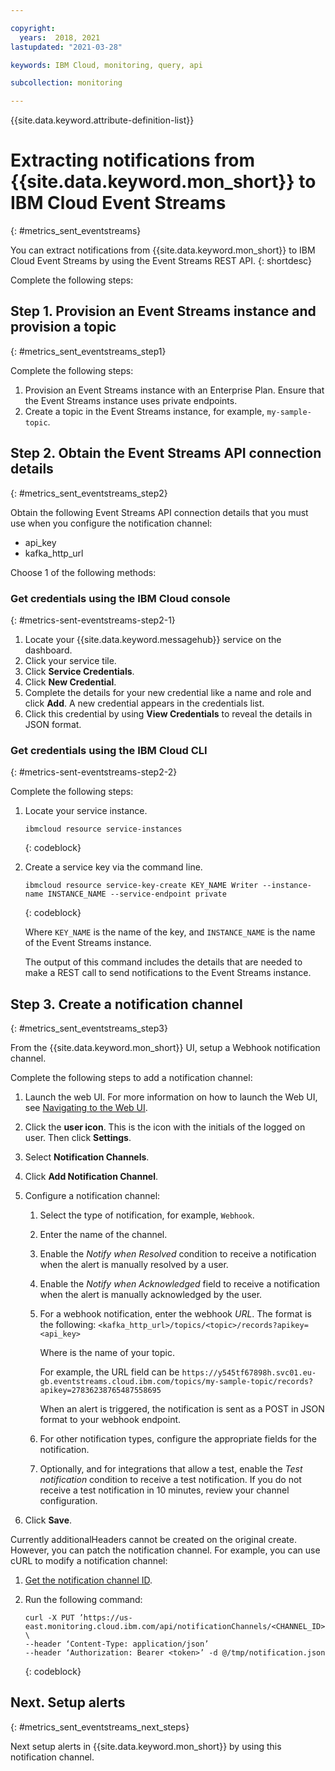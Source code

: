 ```yaml
---

copyright:
  years:  2018, 2021
lastupdated: "2021-03-28"

keywords: IBM Cloud, monitoring, query, api

subcollection: monitoring

---
```


{{site.data.keyword.attribute-definition-list}}

# Extracting notifications from {{site.data.keyword.mon_short}} to IBM Cloud Event Streams
{: #metrics_sent_eventstreams}

You can extract notifications from {{site.data.keyword.mon_short}} to IBM Cloud Event Streams by using the Event Streams REST API.
{: shortdesc}

Complete the following steps:

## Step 1. Provision an Event Streams instance and provision a topic
{: #metrics_sent_eventstreams_step1}

Complete the following steps:

1. Provision an Event Streams instance with an Enterprise Plan. Ensure that the Event Streams instance uses private endpoints.
2. Create a topic in the Event Streams instance, for example, `my-sample-topic`.

## Step 2. Obtain the Event Streams API connection details
{: #metrics_sent_eventstreams_step2}

Obtain the following Event Streams API connection details that you must use when you configure the notification channel:
- api_key
- kafka_http_url

Choose 1 of the following methods:

### Get credentials using the IBM Cloud console
{: #metrics-sent-eventstreams-step2-1}

1. Locate your {{site.data.keyword.messagehub}} service on the dashboard.
2. Click your service tile.
3. Click **Service Credentials**.
4. Click **New Credential**. 
5. Complete the details for your new credential like a name and role and click **Add**. A new credential appears in the credentials list.
6. Click this credential by using **View Credentials** to reveal the details in JSON format.



### Get credentials using the IBM Cloud CLI
{: #metrics-sent-eventstreams-step2-2}

Complete the following steps:

1. Locate your service instance.

    ```
    ibmcloud resource service-instances
    ```
    {: codeblock}

2. Create a service key via the command line.

    ```
    ibmcloud resource service-key-create KEY_NAME Writer --instance-name INSTANCE_NAME --service-endpoint private
    ```
    {: codeblock}

    Where `KEY_NAME` is the name of the key, and `INSTANCE_NAME` is the name of the Event Streams instance.

    The output of this command includes the details that are needed to make a REST call to send notifications to the Event Streams instance. 



## Step 3. Create a notification channel
{: #metrics_sent_eventstreams_step3}

From the {{site.data.keyword.mon_short}} UI, setup a Webhook notification channel.

Complete the following steps to add a notification channel:

1. Launch the web UI. For more information on how to launch the Web UI, see [Navigating to the Web UI](/docs/monitoring?topic=monitoring-launch#launch). 
    
2. Click the **user icon**.  This is the icon with the initials of the logged on user.  Then click **Settings**.

3. Select **Notification Channels**.

4. Click **Add Notification Channel**.

5. Configure a notification channel:

    1. Select the type of notification, for example, `Webhook`.

    2. Enter the name of the channel.

    3. Enable the *Notify when Resolved* condition to receive a notification when the alert is manually resolved by a user.

    4. Enable the *Notify when Acknowledged* field to receive a notification when the alert is manually acknowledged by the user.

    5. For a webhook notification, enter the webhook *URL*. The format is the following: `<kafka_http_url>/topics/<topic>/records?apikey=<api_key>`

        Where <topic> is the name of your topic.

        For example, the URL field can be `https://y545tf67898h.svc01.eu-gb.eventstreams.cloud.ibm.com/topics/my-sample-topic/records?apikey=27836238765487558695`
    
        When an alert is triggered, the notification is sent as a POST in JSON format to your webhook endpoint. 

    6. For other notification types, configure the appropriate fields for the notification.

    7. Optionally, and for integrations that allow a test, enable the *Test notification* condition to receive a test notification. If you do not receive a test notification in 10 minutes, review your channel configuration. 

6. Click **Save**. 


Currently additionalHeaders cannot be created on the original create. However, you can patch the notification channel. For example, you can use cURL to modify a notification channel: 

1. [Get the notification channel ID](/docs/monitoring?topic=monitoring-notifications_api#notifications_api_get_all).

2. Run the following command:

    ```
    curl -X PUT ’https://us-east.monitoring.cloud.ibm.com/api/notificationChannels/<CHANNEL_ID>' \
    --header ‘Content-Type: application/json’ 
    --header ‘Authorization: Bearer <token>’ -d @/tmp/notification.json
    ```
    {: codeblock}



## Next. Setup alerts
{: #metrics_sent_eventstreams_next_steps}

Next setup alerts in {{site.data.keyword.mon_short}} by using this notification channel. 





